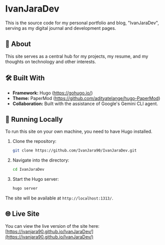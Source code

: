 # IvanJaraDev

This is the source code for my personal portfolio and blog, "IvanJaraDev", serving as my digital journal and development pages.

## 🚀 About

This site serves as a central hub for my projects, my resume, and my thoughts on technology and other interests.

## 🛠 Built With

*   **Framework:** Hugo (https://gohugo.io/)
*   **Theme:** PaperMod (https://github.com/adityatelange/hugo-PaperMod)
*   **Collaboration:** Built with the assistance of Google's Gemini CLI agent.

## 🏃 Running Locally

To run this site on your own machine, you need to have Hugo installed.

1.  Clone the repository:
    ```bash
    git clone https://github.com/IvanJara90/IvanJaraDev.git
    ```
2.  Navigate into the directory:
    ```bash
    cd IvanJaraDev
    ```
3.  Start the Hugo server:
    ```bash
    hugo server
    ```

The site will be available at `http://localhost:1313/`.

## 🌐 Live Site

You can view the live version of the site here: [https://ivanjara90.github.io/IvanJaraDev/](https://ivanjara90.github.io/IvanJaraDev/)